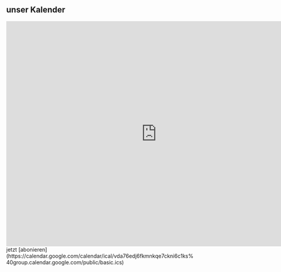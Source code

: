 ## unser Kalender
<iframe src="https://calendar.google.com/calendar/embed?src=vda76edj6fkmnkqe7ckni6c1ks%40group.calendar.google.com&ctz=Europe%2FBerlin" style="border: 0" width="800" height="600" frameborder="0" scrolling="no"></iframe>
jetzt [abonieren](https://calendar.google.com/calendar/ical/vda76edj6fkmnkqe7ckni6c1ks%40group.calendar.google.com/public/basic.ics)
